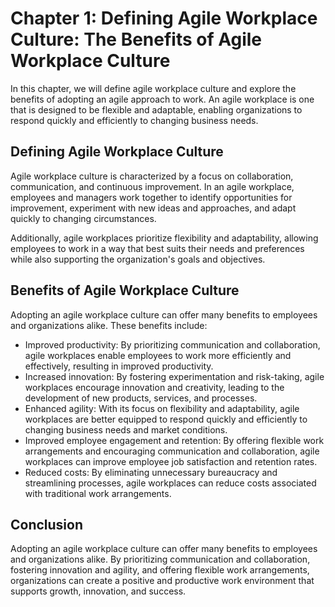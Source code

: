 Chapter 1: Defining Agile Workplace Culture: The Benefits of Agile Workplace Culture
====================================================================================

In this chapter, we will define agile workplace culture and explore the benefits of adopting an agile approach to work. An agile workplace is one that is designed to be flexible and adaptable, enabling organizations to respond quickly and efficiently to changing business needs.

Defining Agile Workplace Culture
--------------------------------

Agile workplace culture is characterized by a focus on collaboration, communication, and continuous improvement. In an agile workplace, employees and managers work together to identify opportunities for improvement, experiment with new ideas and approaches, and adapt quickly to changing circumstances.

Additionally, agile workplaces prioritize flexibility and adaptability, allowing employees to work in a way that best suits their needs and preferences while also supporting the organization's goals and objectives.

Benefits of Agile Workplace Culture
-----------------------------------

Adopting an agile workplace culture can offer many benefits to employees and organizations alike. These benefits include:

* Improved productivity: By prioritizing communication and collaboration, agile workplaces enable employees to work more efficiently and effectively, resulting in improved productivity.
* Increased innovation: By fostering experimentation and risk-taking, agile workplaces encourage innovation and creativity, leading to the development of new products, services, and processes.
* Enhanced agility: With its focus on flexibility and adaptability, agile workplaces are better equipped to respond quickly and efficiently to changing business needs and market conditions.
* Improved employee engagement and retention: By offering flexible work arrangements and encouraging communication and collaboration, agile workplaces can improve employee job satisfaction and retention rates.
* Reduced costs: By eliminating unnecessary bureaucracy and streamlining processes, agile workplaces can reduce costs associated with traditional work arrangements.

Conclusion
----------

Adopting an agile workplace culture can offer many benefits to employees and organizations alike. By prioritizing communication and collaboration, fostering innovation and agility, and offering flexible work arrangements, organizations can create a positive and productive work environment that supports growth, innovation, and success.
